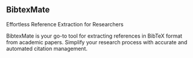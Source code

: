 ## BibtexMate
Effortless Reference Extraction for Researchers

BibtexMate is your go-to tool for extracting references in BibTeX format from academic papers. Simplify your research process with accurate and automated citation management.

